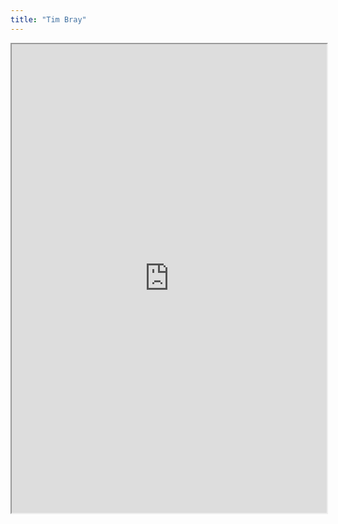 ```yaml
---
title: "Tim Bray"
---
```




<iframe height="750" width="100%" src="https://ewelton.github.io/ktest/wiki.html#Tim%20Bray"></iframe>
